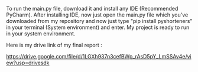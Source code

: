 To run the main.py file, download it and install any IDE (Recommended PyCharm).
After installing IDE, now just open the main.py file which you've downloaded from my repository and now just type "pip install pyshorteners" in your terminal (System environment) and enter.
My project is ready to run in your system environment.


Here is my drive link of my final report :

https://drive.google.com/file/d/1LGXh937n3cefBWp_rAsD5pY_LmSSAv4e/view?usp=drivesdk
